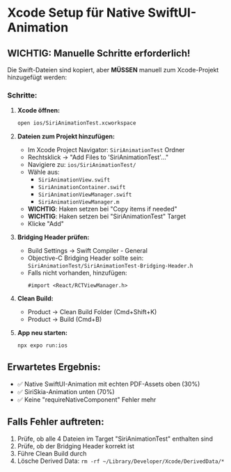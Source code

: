 # Xcode Setup für Native SwiftUI-Animation

## WICHTIG: Manuelle Schritte erforderlich!

Die Swift-Dateien sind kopiert, aber **MÜSSEN** manuell zum Xcode-Projekt hinzugefügt werden:

### Schritte:

1. **Xcode öffnen:**
   ```bash
   open ios/SiriAnimationTest.xcworkspace
   ```

2. **Dateien zum Projekt hinzufügen:**
   - Im Xcode Project Navigator: `SiriAnimationTest` Ordner
   - Rechtsklick → "Add Files to 'SiriAnimationTest'..."
   - Navigiere zu: `ios/SiriAnimationTest/`
   - Wähle aus:
     - `SiriAnimationView.swift`
     - `SiriAnimationContainer.swift`
     - `SiriAnimationViewManager.swift`
     - `SiriAnimationViewManager.m`
   - **WICHTIG**: Haken setzen bei "Copy items if needed"
   - **WICHTIG**: Haken setzen bei "SiriAnimationTest" Target
   - Klicke "Add"

3. **Bridging Header prüfen:**
   - Build Settings → Swift Compiler - General
   - Objective-C Bridging Header sollte sein: `SiriAnimationTest/SiriAnimationTest-Bridging-Header.h`
   - Falls nicht vorhanden, hinzufügen:
     ```
     #import <React/RCTViewManager.h>
     ```

4. **Clean Build:**
   - Product → Clean Build Folder (Cmd+Shift+K)
   - Product → Build (Cmd+B)

5. **App neu starten:**
   ```bash
   npx expo run:ios
   ```

## Erwartetes Ergebnis:

- ✅ Native SwiftUI-Animation mit echten PDF-Assets oben (30%)
- ✅ SiriSkia-Animation unten (70%)
- ✅ Keine "requireNativeComponent" Fehler mehr

## Falls Fehler auftreten:

1. Prüfe, ob alle 4 Dateien im Target "SiriAnimationTest" enthalten sind
2. Prüfe, ob der Bridging Header korrekt ist
3. Führe Clean Build durch
4. Lösche Derived Data: `rm -rf ~/Library/Developer/Xcode/DerivedData/*`

